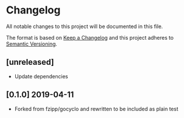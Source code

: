 # Changelog
All notable changes to this project will be documented in this file.

The format is based on [Keep a Changelog](http://keepachangelog.com/en/1.0.0/)
and this project adheres to [Semantic Versioning](http://semver.org/spec/v2.0.0.html).

## [unreleased]

- Update dependencies

## [0.1.0] 2019-04-11

- Forked from fzipp/gocyclo and rewritten to be included as plain test
